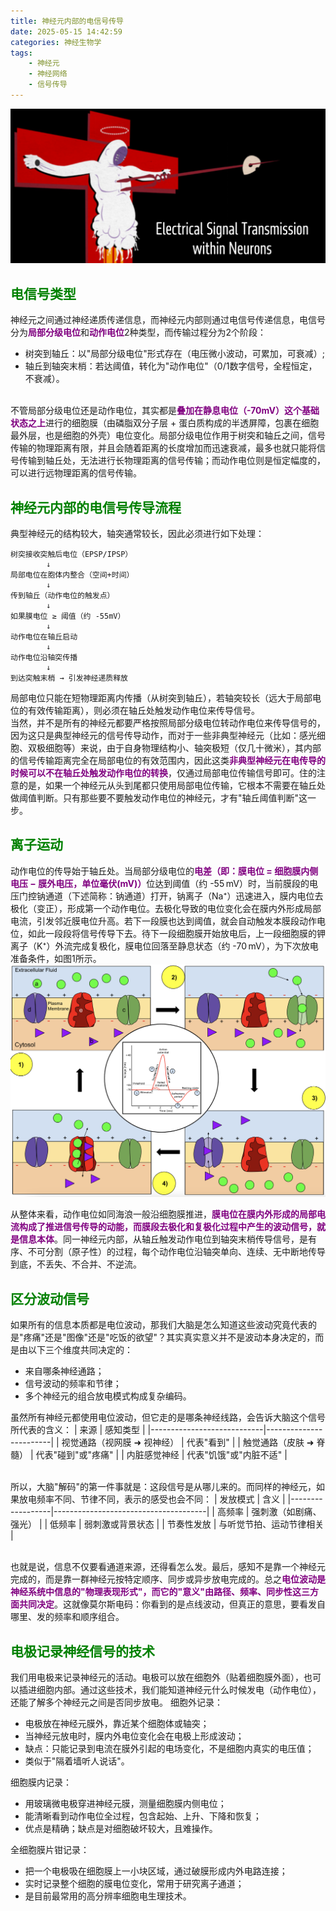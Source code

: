 ```yaml
---
title: 神经元内部的电信号传导
date: 2025-05-15 14:42:59
categories: 神经生物学
tags:
    - 神经元
    - 神经网络
    - 信号传导
---
```

![](https://github.com/gaoxianglong/blog/blob/master/imgs/%E6%88%AA%E5%B1%8F2025-05-19%2014.31.03.png?raw=true)
## <span style="color:green">电信号类型</span>
神经元之间通过神经递质传递信息，而神经元内部则通过电信号传递信息，电信号分为<span style="color:purple">**局部分级电位**</span>和<span style="color:purple">**动作电位**</span>2种类型，而传输过程分为2个阶段：
- 树突到轴丘：以"局部分级电位"形式存在（电压微小波动，可累加，可衰减）;
- 轴丘到轴突末梢：若达阈值，转化为"动作电位"（0/1数字信号，全程恒定，不衰减）。
   
<br>不管局部分级电位还是动作电位，其实都是<span style="color:purple">**叠加在静息电位（-70mV）这个基础状态之上**</span>进行的细胞膜（由磷脂双分子层 + 蛋白质构成的半透屏障，包裹在细胞最外层，也是细胞的外壳）电位变化。局部分级电位作用于树突和轴丘之间，信号传输的物理距离有限，并且会随着距离的长度增加而迅速衰减，最多也就只能将信号传输到轴丘处，无法进行长物理距离的信号传输；而动作电位则是恒定幅度的，可以进行远物理距离的信号传输。
## <span style="color:green">神经元内部的电信号传导流程</span>
典型神经元的结构较大，轴突通常较长，因此必须进行如下处理：
```shell
树突接收突触后电位（EPSP/IPSP）
        ↓
局部电位在胞体内整合（空间+时间）
        ↓
传到轴丘（动作电位的触发点）
        ↓
如果膜电位 ≥ 阈值（约 -55mV）
        ↓
动作电位在轴丘启动
        ↓
动作电位沿轴突传播
        ↓
到达突触末梢 → 引发神经递质释放
```
局部电位只能在短物理距离内传播（从树突到轴丘），若轴突较长（远大于局部电位的有效传输距离），则必须在轴丘处触发动作电位来传导信号。<br>
当然，并不是所有的神经元都要严格按照局部分级电位转动作电位来传导信号的，因为这只是典型神经元的信号传导动作，而对于一些非典型神经元（比如：感光细胞、双极细胞等）来说，由于自身物理结构小、轴突极短（仅几十微米），其内部的信号传输距离完全在局部电位的有效范围内，因此这类<span style="color:purple">**非典型神经元在电传导的时候可以不在轴丘处触发动作电位的转换**</span>，仅通过局部电位传输信号即可。住的注意的是，如果一个神经元从头到尾都只使用局部电位传输，它根本不需要在轴丘处做阈值判断。只有那些要不要触发动作电位的神经元，才有"轴丘阈值判断"这一步。
## <span style="color:green">离子运动</span>
动作电位的传导始于轴丘处。当局部分级电位的<span style="color:purple">**电差（即：膜电位 = 细胞膜内侧电压 − 膜外电压，单位毫伏(mV)）**</span>位达到阈值（约 -55 mV）时，当前膜段的电压门控钠通道（下述简称：钠通道）打开，钠离子（Na⁺）迅速进入，膜内电位去极化（变正），形成第一个动作电位。去极化导致的电位变化会在膜内外形成局部电流，引发邻近膜电位升高。若下一段膜也达到阈值，就会自动触发本膜段动作电位，如此一段段将信号传导下去。待下一段细胞膜开始放电后，上一段细胞膜的钾离子（K⁺）外流完成复极化，膜电位回落至静息状态（约 -70 mV），为下次放电准备条件，如图1所示。
![图1-动作电位期间的离子运动](https://github.com/gaoxianglong/blog/blob/master/imgs/%E6%88%AA%E5%B1%8F2025-05-15%2017.30.38.png?raw=true)

从整体来看，动作电位如同海浪一般沿细胞膜推进，<span style="color:purple">**膜电位在膜内外形成的局部电流构成了推进信号传导的动能，而膜段去极化和复极化过程中产生的波动信号，就是信息本体**</span>。同一神经元内部，从轴丘触发动作电位到轴突末梢传导信号，是有序、不可分割（原子性）的过程，每个动作电位沿轴突单向、连续、无中断地传导到底，不丢失、不合并、不逆流。
## <span style="color:green">区分波动信号</span>
如果所有的信息本质都是电位波动，那我们大脑是怎么知道这些波动究竟代表的是"疼痛"还是"图像"还是"吃饭的欲望"？其实真实意义并不是波动本身决定的，而是由以下三个维度共同决定的：
- 来自哪条神经通路；
- 信号波动的频率和节律；
- 多个神经元的组合放电模式构成复杂编码。

虽然所有神经元都使用电位波动，但它走的是哪条神经线路，会告诉大脑这个信号所代表的含义：
| 来源                         | 感知类型               |
|----------------------------|------------------------|
| 视觉通路（视网膜 ➜ 视神经） | 代表"看到"            |
| 触觉通路（皮肤 ➜ 脊髓）     | 代表"碰到"或"疼痛"     |
| 内脏感觉神经                | 代表"饥饿"或"内脏不适" |

<br>所以，大脑"解码"的第一件事就是：这段信号是从哪儿来的。而同样的神经元，如果放电频率不同、节律不同，表示的感受也会不同：
| 发放模式         | 含义                                 |
|------------------|--------------------------------------|
| 高频率           | 强刺激（如剧痛、强光）              |
| 低频率           | 弱刺激或背景状态                    |
| 节奏性发放       | 与听觉节拍、运动节律相关            |

<br>也就是说，信息不仅要看通道来源，还得看怎么发。最后，感知不是靠一个神经元完成的，而是靠一群神经元按特定顺序、同步或异步放电完成的。总之<span style="color:purple">**电位波动是神经系统中信息的"物理表现形式"，而它的"意义"由路径、频率、同步性这三方面共同决定**</span>。这就像莫尔斯电码：你看到的是点线波动，但真正的意思，要看发自哪里、发的频率和顺序组合。
## <span style="color:green">电极记录神经信号的技术</span>
我们用电极来记录神经元的活动。电极可以放在细胞外（贴着细胞膜外面），也可以插进细胞内部。通过这些技术，我们能知道神经元什么时候发电（动作电位），还能了解多个神经元之间是否同步放电。
细胞外记录：
- 电极放在神经元膜外，靠近某个细胞体或轴突；
- 当神经元放电时，膜内外电位变化会在电极上形成波动；
- 缺点：只能记录到电流在膜外引起的电场变化，不是细胞内真实的电压值；
- 类似于"隔着墙听人说话"。

细胞膜内记录：
- 用玻璃微电极穿进神经元膜，测量细胞膜内侧电位；
- 能清晰看到动作电位全过程，包含起始、上升、下降和恢复；
- 优点是精确；缺点是对细胞破坏较大，且难操作。

全细胞膜片钳记录：
- 把一个电极吸在细胞膜上一小块区域，通过破膜形成内外电路连接；
- 实时记录整个细胞的膜电位变化，常用于研究离子通道；
- 是目前最常用的高分辨率细胞电生理技术。

